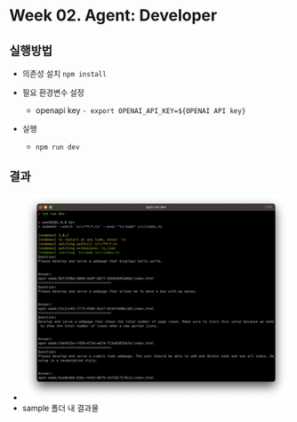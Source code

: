 # Week 02. Agent: Developer

## 실행방법

- 의존성 설치
  `npm install`

- 필요 환경변수 설정

  - openapi key
    `- export OPENAI_API_KEY=${OPENAI API key}`

- 실행

  - `npm run dev`

## 결과

- <img src='./result.png'>
- sample 폴더 내 결과물
